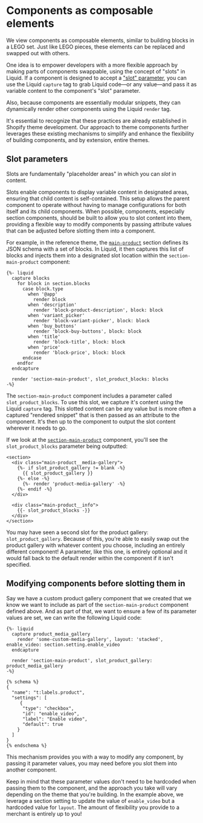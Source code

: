 # Components as composable elements

We view components as composable elements, similar to building blocks in a LEGO set. Just like LEGO pieces, these elements can be replaced and swapped out with others.

One idea is to empower developers with a more flexible approach by making parts of components swappable, using the concept of "slots" in Liquid. If a component is designed to accept a ["slot" parameter](#slot-parameters), you can use the Liquid `capture` tag to grab Liquid code—or any value—and pass it as variable content to the component's "slot" parameter.

Also, because components are essentially modular snippets, they can dynamically render other components using the Liquid `render` tag.

It's essential to recognize that these practices are already established in Shopify theme development. Our approach to theme components further leverages these existing mechanisms to simplify and enhance the flexibility of building components, and by extension, entire themes.

## Slot parameters

Slots are fundamentally "placeholder areas" in which you can _slot_ in content.

Slots enable components to display variable content in designated areas, ensuring that child content is self-contained. This setup allows the parent component to operate without having to manage configurations for both itself and its child components. When possible, components, especially section components, should be built to allow you to slot content into them, providing a flexible way to modify components by passing attribute values that can be adjusted before slotting them into a component.

For example, in the reference theme, the [`main-product`](https://github.com/archetype-themes/reference-theme/blob/main/sections/main-product.liquid) section defines its JSON schema with a set of blocks. In Liquid, it then captures this list of blocks and injects them into a designated slot location within the `section-main-product` component:

```liquid
{%- liquid
  capture blocks
    for block in section.blocks
      case block.type
        when '@app'
          render block
        when 'description'
          render 'block-product-description', block: block
        when 'variant_picker'
          render 'block-variant-picker', block: block
        when 'buy_buttons'
          render 'block-buy-buttons', block: block
        when 'title'
          render 'block-title', block: block
        when 'price'
          render 'block-price', block: block
      endcase
    endfor
  endcapture

  render 'section-main-product', slot_product_blocks: blocks
-%}
```

The `section-main-product` component includes a parameter called `slot_product_blocks`. To use this slot, we capture it's content using the Liquid `capture` tag. This slotted content can be any value but is more often a captured "rendered snippet" that is then passed as an attribute to the component. It's then up to the component to output the slot content wherever it needs to go.

If we look at the [`section-main-product`](https://github.com/archetype-themes/reference-components/blob/main/components/section-main-product/section-main-product.liquid) component, you'll see the `slot_product_blocks` parameter being outputted:

```liquid
<section>
  <div class="main-product__media-gallery">
    {%- if slot_product_gallery != blank -%}
      {{ slot_product_gallery }}
    {%- else -%}
      {%- render 'product-media-gallery' -%}
    {%- endif -%}
  </div>

  <div class="main-product__info">
    {{- slot_product_blocks -}}
  </div>
</section>
```

You may have seen a second slot for the product gallery: `slot_product_gallery`. Because of this, you're able to easily swap out the product gallery with whatever content you choose, including an entirely different component! A parameter, like this one, is entirely optional and it would fall back to the default render within the component if it isn't specified.

## Modifying components before slotting them in

Say we have a custom product gallery component that we created that we know we want to include as part of the `section-main-product` component defined above. And as part of that, we want to ensure a few of its parameter values are set, we can write the following Liquid code:

```liquid
{%- liquid
  capture product_media_gallery
    render 'some-custom-media-gallery', layout: 'stacked', enable_video: section.setting.enable_video
  endcapture

  render 'section-main-product', slot_product_gallery: product_media_gallery
-%}

{% schema %}
{
  "name": "t:labels.product",
  "settings": [
     {
      "type": "checkbox",
      "id": "enable_video",
      "label": "Enable video",
      "default": true
    }
  ]
}
{% endschema %}
```

This mechanism provides you with a way to modify any component, by passing it parameter values, you may need before you slot them into another component.

Keep in mind that these parameter values don't need to be hardcoded when passing them to the component, and the approach you take will vary depending on the theme that you're building. In the example above, we leverage a section setting to update the value of `enable_video` but a hardcoded value for `layout`. The amount of flexibility you provide to a merchant is entirely up to you!
